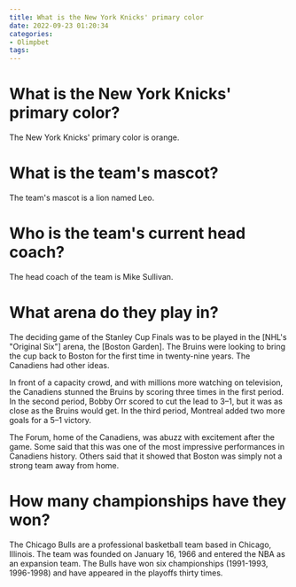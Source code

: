 ```yaml
---
title: What is the New York Knicks' primary color
date: 2022-09-23 01:20:34
categories:
- Olimpbet
tags:
---
```



#  What is the New York Knicks' primary color?

The New York Knicks' primary color is orange.

#  What is the team's mascot?

The team's mascot is a lion named Leo.

#  Who is the team's current head coach?

The head coach of the team is Mike Sullivan.

#  What arena do they play in?

The deciding game of the Stanley Cup Finals was to be played in the [NHL's "Original Six"] arena, the [Boston Garden]. The Bruins were looking to bring the cup back to Boston for the first time in twenty-nine years. The Canadiens had other ideas.

In front of a capacity crowd, and with millions more watching on television, the Canadiens stunned the Bruins by scoring three times in the first period. In the second period, Bobby Orr scored to cut the lead to 3–1, but it was as close as the Bruins would get. In the third period, Montreal added two more goals for a 5–1 victory.

The Forum, home of the Canadiens, was abuzz with excitement after the game. Some said that this was one of the most impressive performances in Canadiens history. Others said that it showed that Boston was simply not a strong team away from home.

#  How many championships have they won?




The Chicago Bulls are a professional basketball team based in Chicago, Illinois. The team was founded on January 16, 1966 and entered the NBA as an expansion team. The Bulls have won six championships (1991-1993, 1996-1998) and have appeared in the playoffs thirty times.